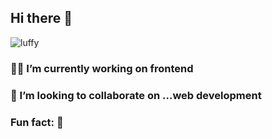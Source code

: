 ## Hi there 👋
<Img src="internal storage/download/vl12s7jf9y61.jpg
" title="luffy">




### 👨‍💻 I’m currently working on frontend 
### 🙆 I’m looking to collaborate on ...web development 
### Fun fact: 🤌

